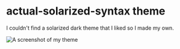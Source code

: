 # actual-solarized-syntax theme

I couldn't find a solarized dark theme that I liked so I made my own.

![A screenshot of my theme](http://i.imgur.com/WpMT2L5.png)
